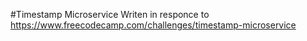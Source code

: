 #Timestamp Microservice
Writen in responce to <https://www.freecodecamp.com/challenges/timestamp-microservice>

